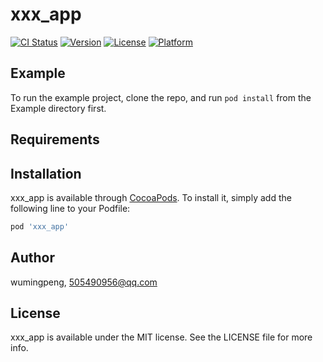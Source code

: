 # xxx_app

[![CI Status](https://img.shields.io/travis/wumingpeng/xxx_app.svg?style=flat)](https://travis-ci.org/wumingpeng/xxx_app)
[![Version](https://img.shields.io/cocoapods/v/xxx_app.svg?style=flat)](https://cocoapods.org/pods/xxx_app)
[![License](https://img.shields.io/cocoapods/l/xxx_app.svg?style=flat)](https://cocoapods.org/pods/xxx_app)
[![Platform](https://img.shields.io/cocoapods/p/xxx_app.svg?style=flat)](https://cocoapods.org/pods/xxx_app)

## Example

To run the example project, clone the repo, and run `pod install` from the Example directory first.

## Requirements

## Installation

xxx_app is available through [CocoaPods](https://cocoapods.org). To install
it, simply add the following line to your Podfile:

```ruby
pod 'xxx_app'
```

## Author

wumingpeng, 505490956@qq.com

## License

xxx_app is available under the MIT license. See the LICENSE file for more info.
